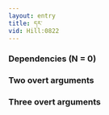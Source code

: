 ```yaml
---
layout: entry
title: དར་
vid: Hill:0822
---
```

### Dependencies (N = 0)


### Two overt arguments


### Three overt arguments

